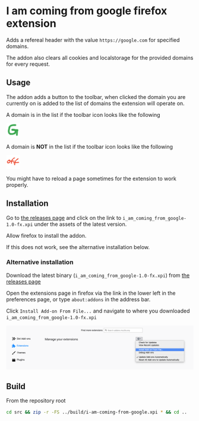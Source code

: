 # I am coming from google firefox extension

Adds a refereal header with the value `https://google.com` for specified domains.

The addon also clears all cookies and localstorage for the provided domains for every request.

## Usage

The addon adds a button to the toolbar, when clicked the domain you are currently on is added to the list of domains the extension will operate on.

A domain is in the list if the toolbar icon looks like the following

![active](src/icons/btn-active.png)

A domain is __NOT__ in the list if the toolbar icon looks like the following

![active](src/icons/btn-inactive.png)

You might have to reload a page sometimes for the extension to work properly.

## Installation

Go to [the releases page](https://github.com/nattvara/i-am-coming-from-google/releases) and click on the link to `i_am_coming_from_google-1.0-fx.xpi` under the assets of the latest version.

Allow firefox to install the addon.

If this does not work, see the alternative installation below.

### Alternative installation

Download the latest binary (`i_am_coming_from_google-1.0-fx.xpi`) from [the releases page](https://github.com/nattvara/i-am-coming-from-google/releases)

Open the extensions page in firefox via the link in the lower left in the preferences page, or type `about:addons` in the address bar.

Click `Install Add-on From File...` and navigate to where you downloaded `i_am_coming_from_google-1.0-fx.xpi`

![](docs/images/addons.png)

## Build

From the repository root

```bash
cd src && zip -r -FS ../build/i-am-coming-from-google.xpi * && cd ..
```

